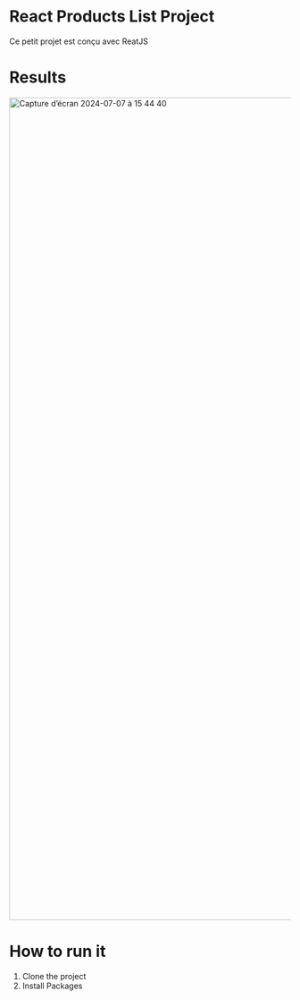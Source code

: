# React Products List Project

Ce petit projet est conçu avec ReatJS

# Results 

<img width="1470" alt="Capture d’écran 2024-07-07 à 15 44 40" src="https://github.com/Dr-Lab1/react-products-list-project/assets/96502938/555c672d-8ab2-4eea-b7c5-f61d348211c3">

# How to run it 

1. Clone the project
2. Install Packages
